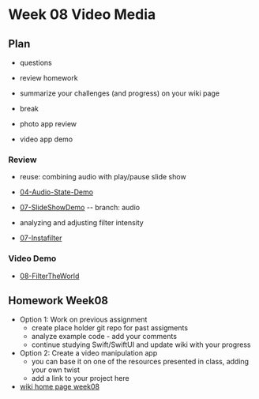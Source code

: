 # Week 08 Video Media

## Plan

- questions

- review homework

- summarize your challenges (and progress) on your wiki page

- break

- photo app review

- video app demo

<!-- - demo - app on device
  - [camera-app article](https://www.kodeco.com/26244793-building-a-camera-app-with-swiftui-and-combine)
    - [the code - FilterTheWorld.zip](https://koenig-media.raywenderlich.com/uploads/2021/10/FilterTheWorld.zip) -->

### Review

- reuse: combining audio with play/pause slide show
- [04-Audio-State-Demo](https://github.com/mobilelabclass-itp/04-Audio-State-Demo)
- [07-SlideShowDemo](https://github.com/mobilelabclass-itp/07-SlideShowDemo)
  -- branch: audio

- analyzing and adjusting filter intensity
- [07-Instafilter](https://github.com/mobilelabclass-itp/07-Instafilter)

### Video Demo

- [08-FilterTheWorld](https://github.com/mobilelabclass-itp/08-FilterTheWorld)

## Homework Week08

- Option 1: Work on previous assignment
  - create place holder git repo for past assigments
  - analyze example code - add your comments
  - continue studying Swift/SwiftUI and update wiki with your progress
- Option 2: Create a video manipulation app
  - you can base it on one of the resources presented in class, adding your own twist
  - add a link to your project here
- [wiki home page week08](https://github.com/mobilelabclass-itp/content-2023/wiki#week-08-homework)

<!--
### Resources

- [Combine in Practice](https://developer.apple.com/videos/play/wwdc2019/721/)
  Combine: Apple's unified, declarative framework for processing values over time.

- [Replacing Foundation Timers with Timer Publishers](https://developer.apple.com/documentation/combine/replacing-foundation-timers-with-timer-publishers)
  Example of using Combine with Timers

- [Triggering events repeatedly using a timer](https://www.hackingwithswift.com/books/ios-swiftui/triggering-events-repeatedly-using-a-timer)

- [MVVM with Combine Tutorial for iOS](https://www.raywenderlich.com/4161005-mvvm-with-combine-tutorial-for-ios)
-->
